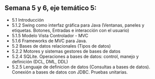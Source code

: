 ## Semana 5 y 6, eje temático 5:
- 5.1 Introducción
- 5.1.2 Swing como interfaz gráfica para Java (Ventanas, paneles y etiquetas.
Botones, Entradas e interacción con el usuario)
- 5.1.5 Modelo Vista Controlador - MVC
- 5.1.6 Frameworks de MVC para Java.
- 5.2 Bases de datos relacionales (Tipos de datos)
- 5.2.2 Motores y sistemas gestores de bases de datos
- 5.2.4 SQLite. Operaciones a bases de datos: control, manejo y definición (DCL, DML, DDL)
- 5.2.5 Lenguaje de definicion de datos (Consultas a bases de datos). Conexión a bases de datos con JDBC. Pruebas unitarias.
